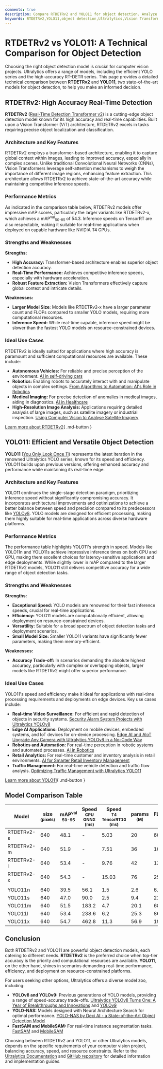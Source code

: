 ```yaml
---
comments: true
description: Compare RTDETRv2 and YOLO11 for object detection. Analyze key features, accuracy, speed, and use cases to find the best model for your needs.
keywords: RTDETRv2,YOLO11,object detection,Ultralytics,Vision Transformer,YOLO models,model comparison,real-time detection,computer vision
---
```


# RTDETRv2 vs YOLO11: A Technical Comparison for Object Detection

Choosing the right object detection model is crucial for computer vision projects. Ultralytics offers a range of models, including the efficient YOLO series and the high-accuracy RT-DETR series. This page provides a detailed technical comparison between **RTDETRv2** and **YOLO11**, two state-of-the-art models for object detection, to help you make an informed decision.

<script async src="https://cdn.jsdelivr.net/npm/chart.js"></script>
<script defer src="../../javascript/benchmark.js"></script>

<canvas id="modelComparisonChart" width="1024" height="400" active-models='["RTDETRv2", "YOLO11"]'></canvas>

## RTDETRv2: High Accuracy Real-Time Detection

**RTDETRv2** ([Real-Time Detection Transformer v2](https://docs.ultralytics.com/models/rtdetr/)) is a cutting-edge object detection model known for its high accuracy and real-time capabilities. Built upon a Vision Transformer (ViT) architecture, RTDETRv2 excels in tasks requiring precise object localization and classification.

### Architecture and Key Features

RTDETRv2 employs a transformer-based architecture, enabling it to capture global context within images, leading to improved accuracy, especially in complex scenes. Unlike traditional Convolutional Neural Networks (CNNs), Vision Transformers leverage self-attention mechanisms to weigh the importance of different image regions, enhancing feature extraction. This architecture allows RTDETRv2 to achieve state-of-the-art accuracy while maintaining competitive inference speeds.

### Performance Metrics

As indicated in the comparison table below, RTDETRv2 models offer impressive mAP scores, particularly the larger variants like RTDETRv2-x, which achieves a mAP<sup>val</sup><sub>50-95</sub> of 54.3. Inference speeds on TensorRT are also respectable, making it suitable for real-time applications when deployed on capable hardware like NVIDIA T4 GPUs.

### Strengths and Weaknesses

**Strengths:**

- **High Accuracy:** Transformer-based architecture enables superior object detection accuracy.
- **Real-Time Performance:** Achieves competitive inference speeds, especially with hardware acceleration.
- **Robust Feature Extraction:** Vision Transformers effectively capture global context and intricate details.

**Weaknesses:**

- **Larger Model Size:** Models like RTDETRv2-x have a larger parameter count and FLOPs compared to smaller YOLO models, requiring more computational resources.
- **Inference Speed:** While real-time capable, inference speed might be slower than the fastest YOLO models on resource-constrained devices.

### Ideal Use Cases

RTDETRv2 is ideally suited for applications where high accuracy is paramount and sufficient computational resources are available. These include:

- **Autonomous Vehicles:** For reliable and precise perception of the environment. [AI in self-driving cars](https://www.ultralytics.com/solutions/ai-in-self-driving)
- **Robotics:** Enabling robots to accurately interact with and manipulate objects in complex settings. [From Algorithms to Automation: AI's Role in Robotics](https://www.ultralytics.com/blog/from-algorithms-to-automation-ais-role-in-robotics)
- **Medical Imaging:** For precise detection of anomalies in medical images, aiding in diagnostics. [AI in Healthcare](https://www.ultralytics.com/solutions/ai-in-healthcare)
- **High-Resolution Image Analysis:** Applications requiring detailed analysis of large images, such as satellite imagery or industrial inspection. [Using Computer Vision to Analyse Satellite Imagery](https://www.ultralytics.com/blog/using-computer-vision-to-analyse-satellite-imagery)

[Learn more about RTDETRv2](https://docs.ultralytics.com/models/rtdetr/){ .md-button }

## YOLO11: Efficient and Versatile Object Detection

**YOLO11** ([You Only Look Once 11](https://docs.ultralytics.com/models/yolo11/)) represents the latest iteration in the renowned Ultralytics YOLO series, known for its speed and efficiency. YOLO11 builds upon previous versions, offering enhanced accuracy and performance while maintaining its real-time edge.

### Architecture and Key Features

YOLO11 continues the single-stage detection paradigm, prioritizing inference speed without significantly compromising accuracy. It incorporates architectural improvements and optimizations to achieve a better balance between speed and precision compared to its predecessors like [YOLOv8](https://docs.ultralytics.com/models/yolov8/). YOLO models are designed for efficient processing, making them highly suitable for real-time applications across diverse hardware platforms.

### Performance Metrics

The performance table highlights YOLO11's strength in speed. Models like YOLO11n and YOLO11s achieve impressive inference times on both CPU and GPU, making them excellent choices for latency-sensitive applications and edge deployments. While slightly lower in mAP compared to the larger RTDETRv2 models, YOLO11 still delivers competitive accuracy for a wide range of object detection tasks.

### Strengths and Weaknesses

**Strengths:**

- **Exceptional Speed:** YOLO models are renowned for their fast inference speeds, crucial for real-time applications.
- **Efficiency:** YOLO11 models are computationally efficient, allowing deployment on resource-constrained devices.
- **Versatility:** Suitable for a broad spectrum of object detection tasks and deployment scenarios.
- **Small Model Size:** Smaller YOLO11 variants have significantly fewer parameters, making them memory-efficient.

**Weaknesses:**

- **Accuracy Trade-off:** In scenarios demanding the absolute highest accuracy, particularly with complex or overlapping objects, larger models like RTDETRv2 might offer superior performance.

### Ideal Use Cases

YOLO11's speed and efficiency make it ideal for applications with real-time processing requirements and deployments on edge devices. Key use cases include:

- **Real-time Video Surveillance:** For efficient and rapid detection of objects in security systems. [Security Alarm System Projects with Ultralytics YOLOv8](https://www.ultralytics.com/blog/security-alarm-system-projects-with-ultralytics-yolov8)
- **Edge AI Applications:** Deployment on mobile devices, embedded systems, and IoT devices for on-device processing. [Edge AI and AIoT Upgrade Any Camera with Ultralytics YOLOv8 in a No-Code Way](https://www.ultralytics.com/blog/edge-ai-and-aiot-upgrade-any-camera-with-ultralytics-yolov8-in-a-no-code-way)
- **Robotics and Automation:** For real-time perception in robotic systems and automated processes. [AI in Robotics](https://www.ultralytics.com/glossary/robotics)
- **Retail Analytics:** For real-time customer and inventory analysis in retail environments. [AI for Smarter Retail Inventory Management](https://www.ultralytics.com/blog/ai-for-smarter-retail-inventory-management)
- **Traffic Management:** For real-time vehicle detection and traffic flow analysis. [Optimizing Traffic Management with Ultralytics YOLO11](https://www.ultralytics.com/blog/optimizingtraffic-management-with-ultralytics-yolo11)

[Learn more about YOLO11](https://docs.ultralytics.com/models/yolo11/){ .md-button }

## Model Comparison Table

| Model      | size<br><sup>(pixels) | mAP<sup>val<br>50-95 | Speed<br><sup>CPU ONNX<br>(ms) | Speed<br><sup>T4 TensorRT10<br>(ms) | params<br><sup>(M) | FLOPs<br><sup>(B) |
| ---------- | --------------------- | -------------------- | ------------------------------ | ----------------------------------- | ------------------ | ----------------- |
| RTDETRv2-s | 640                   | 48.1                 | -                              | 5.03                                | 20                 | 60                |
| RTDETRv2-m | 640                   | 51.9                 | -                              | 7.51                                | 36                 | 100               |
| RTDETRv2-l | 640                   | 53.4                 | -                              | 9.76                                | 42                 | 136               |
| RTDETRv2-x | 640                   | 54.3                 | -                              | 15.03                               | 76                 | 259               |
|            |                       |                      |                                |                                     |                    |                   |
| YOLO11n    | 640                   | 39.5                 | 56.1                           | 1.5                                 | 2.6                | 6.5               |
| YOLO11s    | 640                   | 47.0                 | 90.0                           | 2.5                                 | 9.4                | 21.5              |
| YOLO11m    | 640                   | 51.5                 | 183.2                          | 4.7                                 | 20.1               | 68.0              |
| YOLO11l    | 640                   | 53.4                 | 238.6                          | 6.2                                 | 25.3               | 86.9              |
| YOLO11x    | 640                   | 54.7                 | 462.8                          | 11.3                                | 56.9               | 194.9             |

## Conclusion

Both RTDETRv2 and YOLO11 are powerful object detection models, each catering to different needs. **RTDETRv2** is the preferred choice when top-tier accuracy is the priority and computational resources are available. **YOLO11**, on the other hand, shines in scenarios demanding real-time performance, efficiency, and deployment on resource-constrained platforms.

For users seeking other options, Ultralytics offers a diverse model zoo, including:

- **YOLOv8 and YOLOv9:** Previous generations of YOLO models, providing a range of speed-accuracy trade-offs. [Ultralytics YOLOv8 Turns One: A Year of Breakthroughs and Innovations](https://www.ultralytics.com/blog/ultralytics-yolov8-turns-one-a-year-of-breakthroughs-and-innovations) and [YOLOv9](https://docs.ultralytics.com/models/yolov9/)
- **YOLO-NAS:** Models designed with Neural Architecture Search for optimal performance. [YOLO-NAS by Deci AI - a State-of-the-Art Object Detection Model](https://docs.ultralytics.com/models/yolo-nas/)
- **FastSAM and MobileSAM:** For real-time instance segmentation tasks. [FastSAM](https://docs.ultralytics.com/models/fast-sam/) and [MobileSAM](https://docs.ultralytics.com/models/mobile-sam/)

Choosing between RTDETRv2 and YOLO11, or other Ultralytics models, depends on the specific requirements of your computer vision project, balancing accuracy, speed, and resource constraints. Refer to the [Ultralytics Documentation](https://docs.ultralytics.com/models/) and [GitHub repository](https://github.com/ultralytics/ultralytics) for detailed information and implementation guides.

